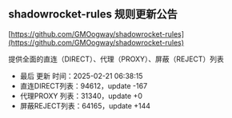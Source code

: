 ## shadowrocket-rules 规则更新公告

[https://github.com/GMOogway/shadowrocket-rules](https://github.com/GMOogway/shadowrocket-rules)

提供全面的直连（DIRECT）、代理（PROXY）、屏蔽（REJECT）列表
- 最后 更新 时间：2025-02-21 06:38:15
- 直连DIRECT列表：94612，update -167
- 代理PROXY 列表：31340，update +0
- 屏蔽REJECT列表：64165，update +144